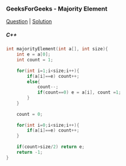 ### GeeksForGeeks - Majority Element

[Question](https://practice.geeksforgeeks.org/problems/majority-element-1587115620/1/)
| [Solution](https://practice.geeksforgeeks.org/viewSol.php?subId=258c3c650c2b7981c0dc44c457c9917b&pid=701220&user=amanguptarkg6)

##### C++
```c++
int majorityElement(int a[], int size){
    int e = a[0];
    int count = 1;
    
    for(int i=1;i<size;i++){
        if(a[i]==e) count++;
        else{
            count--;
            if(count==0) e = a[i], count =1;
        }
    }
    
    count = 0;
    
    for(int i=0;i<size;i++){
        if(a[i]==e) count++;
    }
    
    if(count>size/2) return e;
    return -1;
}
```